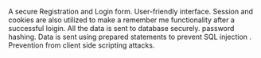A secure Registration and Login form.
User-friendly interface.
Session and cookies are also utilized to make a remember me functionality after a successful loigin.
All the data is sent to database securely.
password hashing.
Data is sent using prepared statements to prevent SQL injection .
Prevention from client side scripting attacks.
